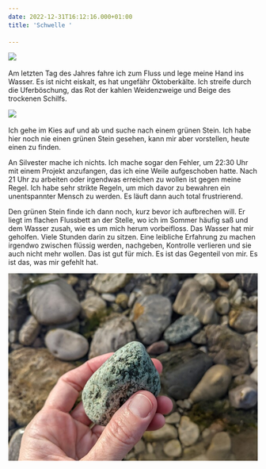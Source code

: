 ```yaml
---
date: 2022-12-31T16:12:16.000+01:00
title: 'Schwelle '

---
```

![](/uploads/31-12-2022_1.jpg)

Am letzten Tag des Jahres fahre ich zum Fluss und lege meine Hand ins Wasser. Es ist nicht eiskalt, es hat ungefähr Oktoberkälte. Ich streife durch die Uferböschung, das Rot der kahlen Weidenzweige und Beige des trockenen Schilfs. 

![](/uploads/31-12-2022_2.jpg)

Ich gehe im Kies auf und ab und suche nach einem grünen Stein. Ich habe hier noch nie einen grünen Stein gesehen, kann mir aber vorstellen, heute einen zu finden. 

An Silvester mache ich nichts. Ich mache sogar den Fehler, um 22:30 Uhr mit einem Projekt anzufangen, das ich eine Weile aufgeschoben hatte. Nach 21 Uhr zu arbeiten oder irgendwas erreichen zu wollen ist gegen meine Regel. Ich habe sehr strikte Regeln, um mich davor zu bewahren ein unentspannter Mensch zu werden. Es läuft dann auch total frustrierend. 

Den grünen Stein finde ich dann noch, kurz bevor ich aufbrechen will. Er liegt im flachen Flussbett an der Stelle, wo ich im Sommer häufig saß und dem Wasser zusah, wie es um mich herum vorbeifloss. Das Wasser hat mir geholfen. Viele Stunden darin zu sitzen. Eine leibliche Erfahrung zu machen irgendwo zwischen flüssig werden, nachgeben, Kontrolle verlieren und sie auch nicht mehr wollen. Das ist gut für mich.  Es ist das Gegenteil von mir. Es ist das, was mir gefehlt hat. 

![](/uploads/31-12-2022_7.jpg)